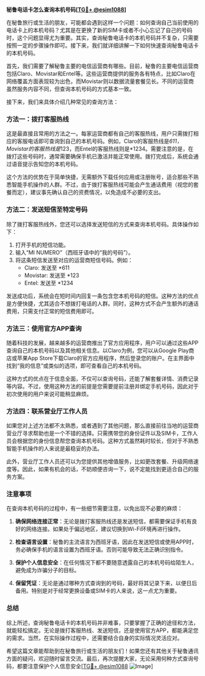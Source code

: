 **秘鲁电话卡怎么查询本机号码[[TG💪+ @esim1088](https://t.me/s/esim1088)]**

在秘鲁旅行或生活的朋友，可能都会遇到这样一个问题：如何查询自己当前使用的电话卡上的本机号码？尤其是在更换了新的SIM卡或者不小心忘记了自己的号码时，这个问题显得尤为重要。其实，查询秘鲁电话卡的本机号码并不复杂，只需要按照一定的步骤操作即可。接下来，我们就详细讲解一下如何快速查询秘鲁电话卡的本机号码。

首先，我们需要了解秘鲁主要的电信运营商有哪些。目前，秘鲁的主要电信运营商包括Claro、Movistar和Entel等。这些运营商提供的服务各有特点，比如Claro在网络覆盖方面表现较为出色，而Movistar则以数据流量套餐见长。不同的运营商虽然服务内容不同，但查询本机号码的方式基本一致。

接下来，我们来具体介绍几种常见的查询方法：

### 方法一：拨打客服热线

这是最直接且常用的方法之一。每家运营商都有自己的客服热线，用户只需拨打相应的客服电话即可查询到自己的本机号码。例如，Claro的客服热线是*611，Movistar的客服热线是*123，而Entel的客服热线则是*1234。需要注意的是，在拨打这些号码时，通常需要确保手机已激活并能正常使用。拨打完成后，系统会通过语音提示告知您的本机号码。

这个方法的优势在于简单快捷，无需额外下载任何应用或注册账号，适合那些不熟悉智能手机操作的人群。不过，由于拨打客服热线可能会产生通话费用（视您的套餐而定），建议事先确认自己的资费情况，以免造成不必要的支出。

### 方法二：发送短信至特定号码

除了拨打客服热线外，您还可以选择发送短信的方式来查询本机号码。具体操作如下：

1. 打开手机的短信功能。
2. 输入“MI NUMERO”（西班牙语中的“我的号码”）。
3. 将这条短信发送至对应的运营商短信号码。例如：
   - Claro: 发送至 *611
   - Movistar: 发送至 *123
   - Entel: 发送至 *1234

发送成功后，系统会在短时间内回复一条包含您本机号码的短信。这种方法的优点是方便快捷，尤其适合不想拨打电话的人群。同时，这种方式不会产生额外的通话费用，只需支付正常的短信费用即可。

### 方法三：使用官方APP查询

随着科技的发展，越来越多的运营商推出了官方应用程序，用户可以通过这些APP查询自己的本机号码以及其他相关信息。以Claro为例，您可以从Google Play商店或苹果App Store下载Claro的官方应用程序，然后登录您的账户。在主界面中找到“我的信息”或类似的选项，即可查看自己的本机号码。

这种方式的优点在于信息全面，不仅可以查询号码，还能了解套餐详情、消费记录等内容。不过，使用这种方法的前提是您需要提前注册并绑定手机号码，因此对于初次使用的用户来说可能稍显麻烦。

### 方法四：联系营业厅工作人员

如果您对上述方法都不太熟悉，或者遇到了其他问题，那么直接前往当地的运营商营业厅寻求帮助也是一个不错的选择。只需携带您的身份证件以及SIM卡，工作人员会根据您的身份信息帮您查询本机号码。这种方式虽然耗时较长，但对于不熟悉智能手机操作的人来说是最稳妥的办法。

此外，营业厅工作人员还可以为您提供其他增值服务，比如更改套餐、升级网络速度等。因此，如果有机会的话，不妨顺便咨询一下，说不定能找到更适合自己的服务方案。

### 注意事项

在查询本机号码的过程中，有一些细节需要注意，以免出现不必要的麻烦：

1. **确保网络连接正常**：无论是拨打客服热线还是发送短信，都需要保证手机有良好的网络连接。如果处于偏远地区，建议切换到Wi-Fi环境再进行操作。
   
2. **检查语言设置**：秘鲁的主流语言为西班牙语，因此在发送短信或使用APP时，务必确保手机的语言设置为西班牙语。否则可能导致无法正确识别指令。

3. **保护个人信息安全**：在任何情况下都不要随意透露自己的本机号码给陌生人，避免成为诈骗分子的目标。

4. **保留凭证**：无论是通过哪种方式查询到的号码，最好将其记录下来，以便日后备用。特别是对于经常更换设备或SIM卡的人来说，这一点尤为重要。

### 总结

综上所述，查询秘鲁电话卡的本机号码并非难事，只要掌握了正确的途径和方法，就能轻松搞定。无论是拨打客服热线、发送短信，还是使用官方APP，都能满足您的需求。当然，在实际操作过程中，还需要结合自身的实际情况灵活应对。

希望这篇文章能帮助到在秘鲁旅行或生活的朋友们！如果您还有其他关于秘鲁通讯方面的疑问，欢迎随时留言交流。最后，再次提醒大家，无论采用何种方式查询号码，都要注意保护个人信息安全[[TG💪+ @esim1088](https://t.me/s/esim1088) ![Image](https://i.postimg.cc/4NQfJmqS/Snipaste-2025-05-13-00-14-12.png)]